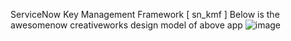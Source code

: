 ServiceNow Key Management Framework [ sn_kmf ]
Below is the awesomenow creativeworks design model of above app
![image](https://github.com/anilvaranasi/AwesomeNowScopedAppDesign/assets/29941323/e6c1ccce-baea-4346-9a29-cff964fcb7aa)


